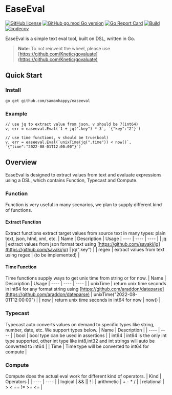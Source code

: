 # EaseEval
[![GitHub license](https://img.shields.io/github/license/samanhappy/easeeval)](https://github.com/samanhappy/easeeval/blob/main/LICENSE)
[![GitHub go.mod Go version](https://img.shields.io/github/go-mod/go-version/samanhappy/easeeval)](https://github.com/samanhappy/easeeval/blob/main/go.mod)
[![Go Report Card](https://goreportcard.com/badge/github.com/samanhappy/easeeval)](https://goreportcard.com/report/github.com/samanhappy/easeeval)
[![Build](https://github.com/samanhappy/easeeval/actions/workflows/test.yaml/badge.svg)](https://github.com/samanhappy/easeeval/actions/workflows/test.yaml)
[![codecov](https://codecov.io/gh/samanhappy/easeeval/branch/main/graph/badge.svg)](https://codecov.io/gh/samanhappy/easeeval)

EaseEval is a simple text eval tool, built on DSL, written in Go.

> **Note**: To not reinvent the wheel, please use [https://github.com/Knetic/govaluate](https://github.com/Knetic/govaluate)

## Quick Start
### Install
```
go get github.com/samanhappy/easeeval
```
### Example
```
// use jq to extract value from json, v should be 7(int64)
v, err = easeeval.Eval(`1 + jq(".key") * 3`, `{"key":"2"}`)

// use time functions, v should be true(bool)
v, err = easeeval.Eval(`unixTime(jq(".time")) < now()`, `{"time":"2022-08-01T12:00:00"}`)
```

## Overview
EaseEval is designed to extract values from text and evaluate expressions using a DSL, which contains Function, Typecast and Compute.

### Function
Function is very useful in many scenarios, we plan to supply different kind of functions.
#### Extract Function
Extract functions extract target values from source text in many types: plain text, json, html, xml, etc.
|  Name   |  Description | Usage
|  ----  | ----  | ----  |
| jq | extract values from json format text using [https://github.com/savaki/jq](https://github.com/savaki/jq) | jq(".key") |
| regex | extract values from text using regex | (to be implemented) | 
#### Time Function
Time functions supply ways to get unix time from string or for now.
|  Name   |  Description | Usage
|  ----  | ----  | ----  |
| unixTime | return unix time seconds in int64 for any format string using [https://github.com/araddon/dateparse](https://github.com/araddon/dateparse) | unixTime("2022-08-01T12:00:00") |
| now | return unix time seconds in int64 for now | now() | 
### Typecast
Typecast auto converts values on demand to specific types like string, number, date, etc. We support types below.
|  Name   |  Description |
|  ----  | ----  |
| bool | bool type can be used in assertions |
| int64 | int64 is the only int type supported, other int type like int8,int32 and int strings will auto be converted to int64 |
| Time | Time type will be converted to int64 for compute |
### Compute
Compute does the actual eval work for different kind of operators. 
|  Kind   |  Operators |
|  ----  | ----  |
| logical | && \|\| ! |
| arithmetic | + - * / |
| relational | > < == != >= <= |
